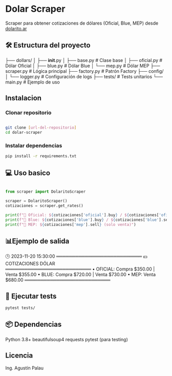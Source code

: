 # Dolar Scraper

Scraper para obtener cotizaciones de dólares (Oficial, Blue, MEP) desde [dolarito.ar](https://www.dolarito.ar/)

## 🛠️ Estructura del proyecto

├── dollars/
│   ├── __init__.py
│   ├── base.py         # Clase base
│   ├── oficial.py      # Dólar Oficial
│   ├── blue.py         # Dólar Blue
│   └── mep.py          # Dólar MEP
├── scraper.py          # Lógica principal
├── factory.py          # Patrón Factory
├── config/
│   └── logger.py       # Configuración de logs
├── tests/              # Tests unitarios
└── main.py             # Ejemplo de uso

## Instalacion

### Clonar repositorio

```bash

git clone [url-del-repositorio]
cd dolar-scraper
```

### Instalar dependencias

```bash
pip install -r requirements.txt
```

## 💻 Uso basico

```python

from scraper import DolaritoScraper

scraper = DolaritoScraper()
cotizaciones = scraper.get_rates()

print(f"🔵 Oficial: ${cotizaciones['oficial'].buy} / ${cotizaciones['oficial'].sell}")
print(f"🔵 Blue: ${cotizaciones['blue'].buy} / ${cotizaciones['blue'].sell}")
print(f"🔵 MEP: ${cotizaciones['mep'].sell} (solo venta)")
```

## 📊Ejemplo de salida

🕒 2023-11-20 15:30:00
═══════════════════════════
  💵 COTIZACIONES DÓLAR  
═══════════════════════════
• OFICIAL: Compra $350.00 | Venta $355.00
• BLUE:    Compra $720.00 | Venta $730.00
• MEP:               Venta $680.00
═══════════════════════════

## 🧪 Ejecutar tests

```bash
pytest tests/
```

## 📦 Dependencias

Python 3.8+
beautifulsoup4
requests
pytest (para testing)

## Licencia

Ing. Agustín Palau
